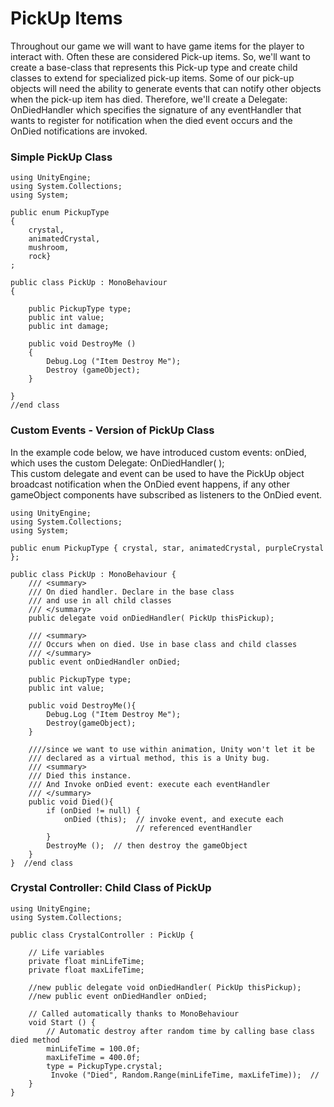 # PickUp Items

Throughout our game we will want to have game items for the player to interact with.  Often these are considered Pick-up items.  So, we'll want to create a base-class that represents this Pick-up type and create child classes to extend for specialized pick-up items.  Some of our pick-up objects will need the ability to generate events that can notify other objects when the pick-up item has died.  Therefore, we'll create a Delegate: OnDiedHandler which specifies the signature of any eventHandler that wants to register for notification when the died event occurs and the OnDied notifications are invoked.

### Simple PickUp Class

```
using UnityEngine;
using System.Collections;
using System;

public enum PickupType
{
    crystal,
    animatedCrystal,
    mushroom,
    rock}
;

public class PickUp : MonoBehaviour
{

    public PickupType type;
    public int value;
    public int damage;

    public void DestroyMe ()
    {
        Debug.Log ("Item Destroy Me");
        Destroy (gameObject);
    }

}
//end class
```

### Custom Events - Version of PickUp Class

In the example code below, we have introduced custom events: onDied, which uses the custom Delegate: OnDiedHandler\( \);  
This custom delegate and event can be used to have the PickUp object broadcast notification when the OnDied event happens, if any other gameObject components have subscribed as listeners to the OnDied event.

```
using UnityEngine;
using System.Collections;
using System;

public enum PickupType { crystal, star, animatedCrystal, purpleCrystal };

public class PickUp : MonoBehaviour {
    /// <summary>
    /// On died handler. Declare in the base class 
    /// and use in all child classes
    /// </summary>
    public delegate void onDiedHandler( PickUp thisPickup);

    /// <summary>
    /// Occurs when on died. Use in base class and child classes
    /// </summary>
    public event onDiedHandler onDied; 

    public PickupType type;
    public int value;

    public void DestroyMe(){
        Debug.Log ("Item Destroy Me");
        Destroy(gameObject);
    }

    ////since we want to use within animation, Unity won't let it be 
    /// declared as a virtual method, this is a Unity bug. 
    /// <summary>
    /// Died this instance.
    /// And Invoke onDied event: execute each eventHandler 
    /// </summary>
    public void Died(){
        if (onDied != null) {
            onDied (this);  // invoke event, and execute each 
                            // referenced eventHandler
        }
        DestroyMe ();  // then destroy the gameObject
    }
}  //end class
```

### Crystal Controller: Child Class of PickUp

```
using UnityEngine;
using System.Collections;

public class CrystalController : PickUp {

    // Life variables
    private float minLifeTime;
    private float maxLifeTime;

    //new public delegate void onDiedHandler( PickUp thisPickup);
    //new public event onDiedHandler onDied; 

    // Called automatically thanks to MonoBehaviour
    void Start () {
        // Automatic destroy after random time by calling base class died method
        minLifeTime = 100.0f;
        maxLifeTime = 400.0f;
        type = PickupType.crystal;
         Invoke ("Died", Random.Range(minLifeTime, maxLifeTime));  //
    }
}
```



